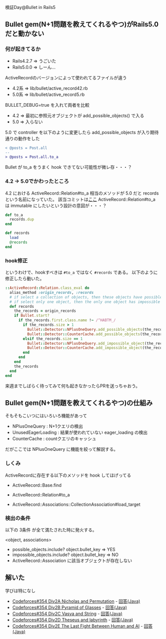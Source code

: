 検証Day@Bullet in Rails5

## Bullet gem(N+1問題を教えてくれるやつ)がRails5.0だと動かない

### 何が起きてるか

* Rails4.2.7 => うごいた
* Rails5.0.0 => しーん...

ActiveRecordのバージョンによって使われてるファイルが違う

* 4.2系 => lib/bullet/active_record42.rb
* 5.0系 => lib/bullet/active_record5.rb

BULLET_DEBUG=true を入れて両者を比較

* 4.2 => 最初に参照元オブジェクトが add_possible_objects() で入る
* 5.0 => 入らない

5.0 で controller を以下のように変更したら add_possible_objects が入り期待通りの動作をした

```diff
< @posts = Post.all
--
> @posts = Post.all.to_a
```

Bullet が to_a をうまく hook できてない可能性が微レ存・・・？

### 4.2 -> 5.0でかわったところ

4.2 における ActiveRecord::Relation#to_a 相当のメソッドが 5.0 だと records という名前になっていた。
該当コミットは[ここ](https://github.com/rails/rails/commit/cdd45fa09d76f7c16ccbb6682e672a44f82174a0)
ActiveRecord::Relation#to_a は immutable にしたいという設計の意図が・・・？

```ruby
def to_a
  records.dup
end

def records
  load
  @records
end
```

### hook修正

というわけで、hookすべきは `#to_a` ではなく `#records` である。
以下のように修正したら動いた。

```ruby
::ActiveRecord::Relation.class_eval do
  alias_method :origin_records, :records
  # if select a collection of objects, then these objects have possible to cause N+1 query.
  # if select only one object, then the only one object has impossible to cause N+1 query.
  def records
    the_records = origin_records
    if Bullet.start?
      if the_records.first.class.name !~ /^HABTM_/
        if the_records.size > 1
          Bullet::Detector::NPlusOneQuery.add_possible_objects(the_records)
          Bullet::Detector::CounterCache.add_possible_objects(the_records)
        elsif the_records.size == 1
          Bullet::Detector::NPlusOneQuery.add_impossible_object(the_records.first)
          Bullet::Detector::CounterCache.add_impossible_object(the_records.first)
        end
      end
    end
    the_records
  end
end
```

来週までしばらく待ってみて何も起きなかったらPRを送っちゃおう。

## Bullet gem(N+1問題を教えてくれるやつ)の仕組み

そもそもこいつにはいろいろ機能があって

* NPlusOneQuery : N+1クエリの検出
* UnusedEagerLoading : 結果が使われていない eager_loading の検出
* CounterCache : countクエリのキャッシュ

だがここでは NPlusOneQuery に機能を絞って解説する。

### しくみ

ActiveRecordに存在する以下のメソッドを hook してほげってる

* ActiveRecord::Base.find

* ActiveRecord::Relation#to_a

* ActiveRecord::Associations::CollectionAssociation#load_target

### 検出の条件

以下の 3条件 が全て満たされた時に発火する。

<object, associations>
* possible_objects.include? object.bullet_key => YES
* impossible_objects.include? object.bullet_key => NO
* ActiveRecord::Association に該当オブジェクトが存在しない


## 解いた

学びは特になし

* [Codeforces#354 Div2A	Nicholas and Permutation](http://codeforces.com/contest/676/problem/A) - [回答(Java)](https://github.com/hamadu/competitive/blob/master/codeforces/cf3xx/cf354/div2/A.java)
* [Codeforces#354 Div2B	Pyramid of Glasses](http://codeforces.com/contest/676/problem/B) - [回答(Java)](https://github.com/hamadu/competitive/blob/master/codeforces/cf3xx/cf354/div2/B.java)
* [Codeforces#354 Div2C	Vasya and String](http://codeforces.com/contest/676/problem/C) - [回答(Java)](https://github.com/hamadu/competitive/blob/master/codeforces/cf3xx/cf354/div2/C.java)
* [Codeforces#354 Div2D	Theseus and labyrinth](http://codeforces.com/contest/676/problem/D) - [回答(Java)](https://github.com/hamadu/competitive/blob/master/codeforces/cf3xx/cf354/div2/D.java)
* [Codeforces#354 Div2E	The Last Fight Between Human and AI](http://codeforces.com/contest/676/problem/E) - [回答(Java)](https://github.com/hamadu/competitive/blob/master/codeforces/cf3xx/cf354/div2/E.java)
